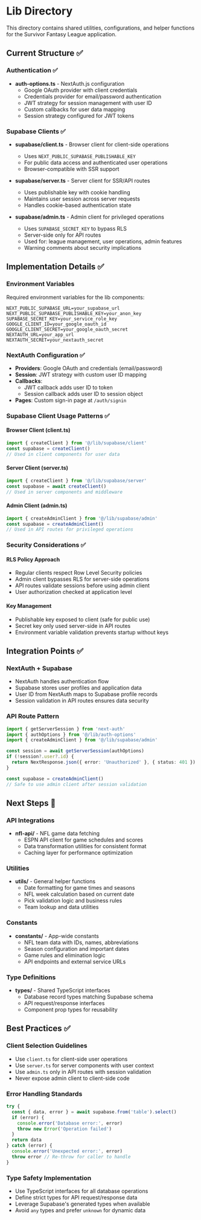 # Lib Directory

This directory contains shared utilities, configurations, and helper functions for the Survivor Fantasy League application.

## Current Structure ✅

### Authentication ✅
- **auth-options.ts** - NextAuth.js configuration
  - Google OAuth provider with client credentials
  - Credentials provider for email/password authentication
  - JWT strategy for session management with user ID
  - Custom callbacks for user data mapping
  - Session strategy configured for JWT tokens

### Supabase Clients ✅
- **supabase/client.ts** - Browser client for client-side operations
  - Uses `NEXT_PUBLIC_SUPABASE_PUBLISHABLE_KEY`
  - For public data access and authenticated user operations
  - Browser-compatible with SSR support
  
- **supabase/server.ts** - Server client for SSR/API routes
  - Uses publishable key with cookie handling
  - Maintains user session across server requests
  - Handles cookie-based authentication state
  
- **supabase/admin.ts** - Admin client for privileged operations
  - Uses `SUPABASE_SECRET_KEY` to bypass RLS
  - Server-side only for API routes
  - Used for: league management, user operations, admin features
  - Warning comments about security implications

## Implementation Details ✅

### Environment Variables
Required environment variables for the lib components:
```
NEXT_PUBLIC_SUPABASE_URL=your_supabase_url
NEXT_PUBLIC_SUPABASE_PUBLISHABLE_KEY=your_anon_key
SUPABASE_SECRET_KEY=your_service_role_key
GOOGLE_CLIENT_ID=your_google_oauth_id
GOOGLE_CLIENT_SECRET=your_google_oauth_secret
NEXTAUTH_URL=your_app_url
NEXTAUTH_SECRET=your_nextauth_secret
```

### NextAuth Configuration ✅
- **Providers**: Google OAuth and credentials (email/password)
- **Session**: JWT strategy with custom user ID mapping
- **Callbacks**: 
  - JWT callback adds user ID to token
  - Session callback adds user ID to session object
- **Pages**: Custom sign-in page at `/auth/signin`

### Supabase Client Usage Patterns ✅

#### Browser Client (client.ts)
```typescript
import { createClient } from '@/lib/supabase/client'
const supabase = createClient()
// Used in client components for user data
```

#### Server Client (server.ts)
```typescript
import { createClient } from '@/lib/supabase/server'
const supabase = await createClient()
// Used in server components and middleware
```

#### Admin Client (admin.ts)
```typescript
import { createAdminClient } from '@/lib/supabase/admin'
const supabase = createAdminClient()
// Used in API routes for privileged operations
```

### Security Considerations ✅

#### RLS Policy Approach
- Regular clients respect Row Level Security policies
- Admin client bypasses RLS for server-side operations
- API routes validate sessions before using admin client
- User authorization checked at application level

#### Key Management
- Publishable key exposed to client (safe for public use)
- Secret key only used server-side in API routes
- Environment variable validation prevents startup without keys

## Integration Points ✅

### NextAuth + Supabase
- NextAuth handles authentication flow
- Supabase stores user profiles and application data
- User ID from NextAuth maps to Supabase profile records
- Session validation in API routes ensures data security

### API Route Pattern
```typescript
import { getServerSession } from 'next-auth'
import { authOptions } from '@/lib/auth-options'
import { createAdminClient } from '@/lib/supabase/admin'

const session = await getServerSession(authOptions)
if (!session?.user?.id) {
  return NextResponse.json({ error: 'Unauthorized' }, { status: 401 })
}

const supabase = createAdminClient()
// Safe to use admin client after session validation
```

## Next Steps 🔄

### API Integrations
- **nfl-api/** - NFL game data fetching
  - ESPN API client for game schedules and scores
  - Data transformation utilities for consistent format
  - Caching layer for performance optimization

### Utilities
- **utils/** - General helper functions
  - Date formatting for game times and seasons
  - NFL week calculation based on current date
  - Pick validation logic and business rules
  - Team lookup and data utilities

### Constants
- **constants/** - App-wide constants
  - NFL team data with IDs, names, abbreviations
  - Season configuration and important dates
  - Game rules and elimination logic
  - API endpoints and external service URLs

### Type Definitions
- **types/** - Shared TypeScript interfaces
  - Database record types matching Supabase schema
  - API request/response interfaces
  - Component prop types for reusability

## Best Practices ✅

### Client Selection Guidelines
- Use `client.ts` for client-side user operations
- Use `server.ts` for server components with user context
- Use `admin.ts` only in API routes with session validation
- Never expose admin client to client-side code

### Error Handling Standards
```typescript
try {
  const { data, error } = await supabase.from('table').select()
  if (error) {
    console.error('Database error:', error)
    throw new Error('Operation failed')
  }
  return data
} catch (error) {
  console.error('Unexpected error:', error)
  throw error // Re-throw for caller to handle
}
```

### Type Safety Implementation
- Use TypeScript interfaces for all database operations
- Define strict types for API request/response data
- Leverage Supabase's generated types when available
- Avoid `any` types and prefer `unknown` for dynamic data